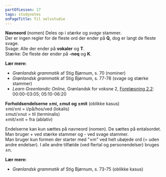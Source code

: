 ```yaml
---
partOfLesson: 17
tags: studynotes
onPageTitle: Til selvstudie
---
```


**Navneord** (nomen)
Deles op i *stærke* og *svage* stammer.
<br>Der er ingen regler for de fleste ord der ender på **Q,** dog er langt de fleste svage. 
<br>Svage: Alle der ender på **vokaler** og **T**.
<br>Stærke: De fleste der ender på **-neq** og **K**.

**Lær mere:**
- *Grønlandsk grammatik* af Stig Bjørnum, s. 70 (nominer)
- *Grønlandsk grammatik* af Stig Bjørnum, s. 77-78 (svage og stærke stammer)
- *Learn Greenlandic Online,* Grønlandsk for voksne 2, [Forelæsning 2.2](https://learngreenlandic.com/online/lg2/2.2/): 00:00-03:05; 05:10-06:20

**Forholdsendelserne ±mi, ±mut og ±mit** (oblikke kasus)
<br>±mi/±ni = i/på/hos/ved (lokalis)
<br>±mut/±nut = til (terminalis)
<br>±mit/±nit = fra (ablativ)

Endelserne kan kun sættes på navneord (nomen). De sættes på entalsordet.
<br>Man bruger + ved stærke stammer og - ved svage stammer.
<br>Man bruger kun formen der starter med "±m" ved helt ubøjede ord (= uden andre endelser). I alle andre tilfælde (ved flertal og personendelser) bruges ±n.

**Lær mere:**
- *Grønlandsk grammatik* af Stig Bjørnum, s. 73-75 (oblikke kasus)